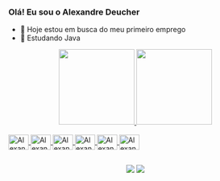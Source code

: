### Olá! Eu sou o Alexandre Deucher

- 🔭 Hoje estou em busca do meu primeiro emprego
- 🌱 Estudando Java

<div align="center">
  <a href="https://github.com/AlexandreDeucher">
  <img height="150em" src="https://github-readme-stats.vercel.app/api?username=AlexandreDeucher&show_icons=true&theme=midnight-purple&include_all_commits=true&count_private=true"/>
  <img height="150em" src="https://github-readme-stats.vercel.app/api/top-langs/?username=AlexandreDeucher&layout=compact&langs_count=7&theme=midnight-purple"/>
  
  
</div >
<div style="display: inline_block"><br>
  <img align="center" alt="Alexandre-J" height="30" width="40" src="https://cdn.jsdelivr.net/gh/devicons/devicon/icons/java/java-original.svg">
  <img align="center" alt="Alexandre-C" height="30" width="40" src="https://cdn.jsdelivr.net/gh/devicons/devicon/icons/c/c-original.svg">
  <img align="center" alt="Alexandre-SQL" height="30" width="40" src="https://cdn.jsdelivr.net/gh/devicons/devicon/icons/mysql/mysql-original.svg">
  <img align="center" alt="Alexandre-HTML" height="30" width="40" src="https://cdn.jsdelivr.net/gh/devicons/devicon/icons/html5/html5-original.svg">
  <img align="center" alt="Alexandre-CSS" height="30" width="40" src="https://cdn.jsdelivr.net/gh/devicons/devicon/icons/css3/css3-original.svg">
  <img align="center" alt="Alexandre-Android" height="30" width="40" src="https://cdn.jsdelivr.net/gh/devicons/devicon/icons/androidstudio/androidstudio-original.svg">
</div>

##

<div align="center">
  <a href="https://instagram.com/alexandre_deucher/" target="_blank"><img src="https://img.shields.io/badge/-Instagram-%23E4405F?style=for-the-badge&logo=instagram&logoColor=white" target="_blank"></a>
  <a href = "mailto:alexandredeucher@gmail.com"><img src="https://img.shields.io/badge/-Gmail-%23333?style=for-the-badge&logo=gmail&logoColor=white" target="_blank"></a>
</div>
